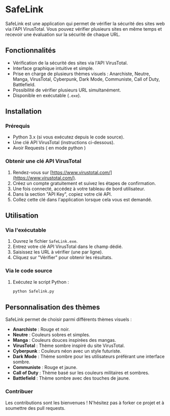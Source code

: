 # SafeLink

SafeLink est une application qui permet de vérifier la sécurité des sites web via l'API VirusTotal. Vous pouvez vérifier plusieurs sites en même temps et recevoir une évaluation sur la sécurité de chaque URL.

## Fonctionnalités

- Vérification de la sécurité des sites via l'API VirusTotal.
- Interface graphique intuitive et simple.
- Prise en charge de plusieurs thèmes visuels : Anarchiste, Neutre, Manga, VirusTotal, Cyberpunk, Dark Mode, Communiste, Call of Duty, Battlefield.
- Possibilité de vérifier plusieurs URL simultanément.
- Disponible en exécutable (`.exe`).

## Installation

### Prérequis

- Python 3.x (si vous exécutez depuis le code source).
- Une clé API VirusTotal (instructions ci-dessous).
- Avoir Requests ( en mode python ) 

### Obtenir une clé API VirusTotal

1. Rendez-vous sur [https://www.virustotal.com/](https://www.virustotal.com/).
2. Créez un compte gratuitement et suivez les étapes de confirmation.
3. Une fois connecté, accédez à votre tableau de bord utilisateur.
4. Dans la section "API Key", copiez votre clé API.
5. Collez cette clé dans l'application lorsque cela vous est demandé.

## Utilisation

### Via l'exécutable

1. Ouvrez le fichier `SafeLink.exe`.
2. Entrez votre clé API VirusTotal dans le champ dédié.
3. Saisissez les URL à vérifier (une par ligne).
4. Cliquez sur "Vérifier" pour obtenir les résultats.

### Via le code source

1. Exécutez le script Python :
   ```bash
   python Safelink.py
## Personnalisation des thèmes

SafeLink permet de choisir parmi différents thèmes visuels :

- **Anarchiste** : Rouge et noir.
- **Neutre** : Couleurs sobres et simples.
- **Manga** : Couleurs douces inspirées des mangas.
- **VirusTotal** : Thème sombre inspiré du site VirusTotal.
- **Cyberpunk** : Couleurs néon avec un style futuriste.
- **Dark Mode** : Thème sombre pour les utilisateurs préférant une interface sombre.
- **Communiste** : Rouge et jaune.
- **Call of Duty** : Thème basé sur les couleurs militaires et sombres.
- **Battlefield** : Thème sombre avec des touches de jaune.

### Contribuer
Les contributions sont les bienvenues ! N'hésitez pas à forker ce projet et à soumettre des pull requests.
